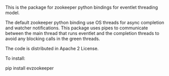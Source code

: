 This is the package for zookeeper python bindings for eventlet threading model.

The default zookeeper python binding use OS threads for async completion 
and watcher notifications. This package uses pipes to communicate between
the main thread that runs eventlet and the completion threads to avoid
any blocking calls in the green threads.

The code is distributed in Apache 2 License.

To install:

pip install evzookeeper

